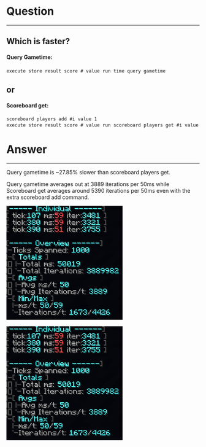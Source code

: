 
# Question
---
## Which is faster?
#### Query Gametime:
```
execute store result score # value run time query gametime
```

## or
#### Scoreboard get:
```
scoreboard players add #i value 1
execute store result score # value run scoreboard players get #i value
```

# Answer
---
Query gametime is ~27.85% slower than scoreboard players get.

Query gametime averages out at 3889 iterations per 50ms while Scoreboard get averages around 5390 iterations per 50ms even with the extra scoreboard add command.

![Missing Image!](https://github.com/SnaveSutit/minecraft-commands-performance-analysis/blob/main/scoreboards/vs-query-gametime/images/query-game-time-a.png?raw=true "Query Gametime performance")

![Missing Image!](https://github.com/SnaveSutit/minecraft-commands-performance-analysis/blob/main/scoreboards/vs-query-gametime/images/query-game-time-a.png?raw=true "Scoreboard get performance")
